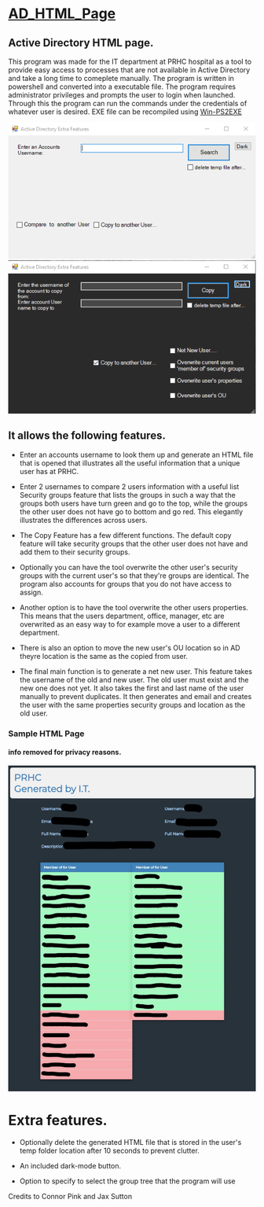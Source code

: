 # [AD_HTML_Page](https://github.com/connorpink/AD-HTML-Page)
## Active Directory HTML page.  
This program was made for the IT department at PRHC hospital as a tool to provide easy access to processes that are not available in Active Directory and take a long time to comeplete manually.
The program is written in powershell and converted into a executable file. The program requires administrator privileges and prompts the user to login when launched. Through this the program can run the commands under the credentials of whatever user is desired. EXE file can be recompiled using [Win-PS2EXE](https://github.com/MScholtes/Win-PS2EXE)

![Screenshot](screenshot.jpg)
![Screenshot](screenshot2.jpg)
## It allows the following features.

- Enter an accounts username to look them up and generate an HTML file that is opened that illustrates all the useful information that a unique user has at PRHC.

- Enter 2 usernames to compare 2 users information with a useful list Security groups feature that lists the groups in such a way that the groups both users have turn green and go to the top, while the groups the other user does not have go to bottom and go red. This elegantly illustrates the differences across users.

- The Copy Feature has a few different functions. The default copy feature will take security groups that the other user does not have and add them to their security groups.

- Optionally you can have the tool overwrite the other user's security groups with the current user's so that they're groups are identical. The program also accounts for groups that you do not have access to assign.

- Another option is to have the tool overwrite the other users properties. This means that the users department, office, manager, etc are overwrited as an easy way to for example move a user to a different department.

- There is also an option to move the new user's OU location so in AD theyre location is the same as the copied from user.

- The final main function is to generate a net new user. This feature takes the username of the old and new user. The old user must exist and the new one does not yet. It also takes the first and last name of the user manually to prevent duplicates. It then generates and email and creates the user with the same properties security groups and location as the old user.

### Sample HTML Page
#### info removed for privacy reasons.

![Screenshot](Inkedscreenshot3_LI.jpg)

# Extra features.



- Optionally delete the generated HTML file that is stored in the user's temp folder location after 10 seconds to prevent clutter.

- An included dark-mode button.

- Option to specify to select the group tree that the program will use

Credits to Connor Pink and Jax Sutton
